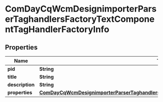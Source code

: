 

# ComDayCqWcmDesignimporterParserTaghandlersFactoryTextComponentTagHandlerFactoryInfo

## Properties

Name | Type | Description | Notes
------------ | ------------- | ------------- | -------------
**pid** | **String** |  |  [optional]
**title** | **String** |  |  [optional]
**description** | **String** |  |  [optional]
**properties** | [**ComDayCqWcmDesignimporterParserTaghandlersFactoryTextComponentTagHandlerFactoryProperties**](ComDayCqWcmDesignimporterParserTaghandlersFactoryTextComponentTagHandlerFactoryProperties.md) |  |  [optional]



